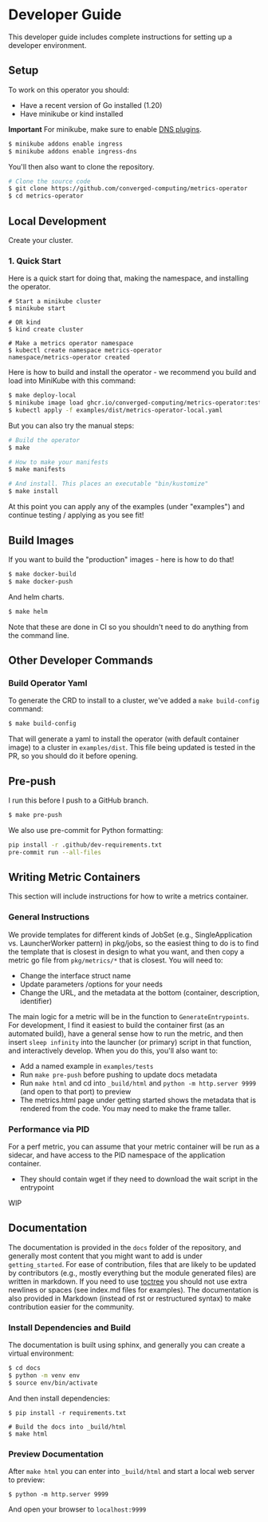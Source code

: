 # Developer Guide

This developer guide includes complete instructions for setting up a developer
environment.

## Setup

To work on this operator you should:

 - Have a recent version of Go installed (1.20)
 - Have minikube or kind installed

**Important** For minikube, make sure to enable [DNS plugins](https://minikube.sigs.k8s.io/docs/handbook/addons/ingress-dns/).

```bash
$ minikube addons enable ingress
$ minikube addons enable ingress-dns
```

You'll then also want to clone the repository.

```bash
# Clone the source code
$ git clone https://github.com/converged-computing/metrics-operator
$ cd metrics-operator
```

## Local Development

Create your cluster.

### 1. Quick Start

Here is a quick start for doing that, making the namespace, and installing the operator.

```console
# Start a minikube cluster
$ minikube start

# OR kind
$ kind create cluster

# Make a metrics operator namespace
$ kubectl create namespace metrics-operator
namespace/metrics-operator created
```

Here is how to build and install the operator - we recommend you build and load into MiniKube with this command:

```bash
$ make deploy-local
$ minikube image load ghcr.io/converged-computing/metrics-operator:test
$ kubectl apply -f examples/dist/metrics-operator-local.yaml
```

But you can also try the manual steps:

```bash
# Build the operator
$ make

# How to make your manifests
$ make manifests

# And install. This places an executable "bin/kustomize"
$ make install
```

At this point you can apply any of the examples (under "examples") and continue
testing / applying as you see fit!

## Build Images

If you want to build the "production" images - here is how to do that!

```bash
$ make docker-build
$ make docker-push
```

And helm charts.

```bash
$ make helm
```

Note that these are done in CI so you shouldn't need to do anything from the command line.

## Other Developer Commands

### Build Operator Yaml

To generate the CRD to install to a cluster, we've added a `make build-config` command:

```bash
$ make build-config
```

That will generate a yaml to install the operator (with default container image) to a
cluster in `examples/dist`. This file being updated is tested in the PR, so you
should do it before opening.

## Pre-push

I run this before I push to a GitHub branch.

```bash
$ make pre-push
```

We also use pre-commit for Python formatting:

```bash
pip install -r .github/dev-requirements.txt
pre-commit run --all-files
```

## Writing Metric Containers

This section will include instructions for how to write a metrics container.

### General Instructions

We provide templates for different kinds of JobSet (e.g., SingleApplication vs. LauncherWorker pattern) in pkg/jobs,
so the easiest thing to do is to find the template that is closest in design to what you want, and then
copy a metric go file from `pkg/metrics/*` that is closest. You will need to:

 - Change the interface struct name
 - Update parameters /options for your needs
 - Change the URL, and the metadata at the bottom (container, description, identifier)

The main logic for a metric will be in the function to `GenerateEntrypoints`. For development,
I find it easiest to build the container first (as an automated build), have a general sense how to
run the metric, and then insert `sleep infinity` into the launcher (or primary) script in that function,
and interactively develop. When you do this, you'll also want to:

- Add a named example in `examples/tests`
- Run `make pre-push` before pushing to update docs metadata
- Run `make html` and cd into `_build/html` and `python -m http.server 9999` (and open to that port) to preview
- The metrics.html page under getting started shows the metadata that is rendered from the code. You may need to make the frame taller.

### Performance via PID

For a perf metric, you can assume that your metric container will be run as a sidecar,
and have access to the PID namespace of the application container.

- They should contain wget if they need to download the wait script in the entrypoint

WIP

## Documentation

The documentation is provided in the `docs` folder of the repository, and generally most content that you might want to add is under `getting_started`. For ease of contribution, files that are likely to be updated by contributors (e.g., mostly everything but the module generated files)
are written in markdown. If you need to use [toctree](https://www.sphinx-doc.org/en/master/usage/restructuredtext/directives.html#table-of-contents) you should not use extra newlines or spaces (see index.md files for examples). The documentation is also provided in Markdown (instead of rst or restructured syntax) to make contribution easier for the community.

### Install Dependencies and Build

The documentation is built using sphinx, and generally you can
create a virtual environment:

```bash
$ cd docs
$ python -m venv env
$ source env/bin/activate
```
And then install dependencies:

```console
$ pip install -r requirements.txt

# Build the docs into _build/html
$ make html
```

### Preview Documentation

After `make html` you can enter into `_build/html` and start a local web
server to preview:

```console
$ python -m http.server 9999
```

And open your browser to `localhost:9999`
